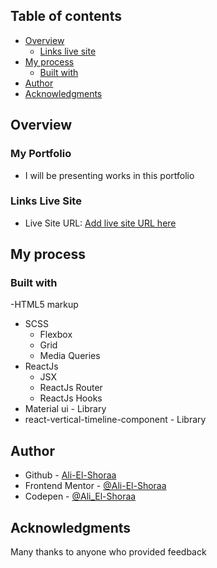 
## Table of contents

- [Overview](#overview)
  - [Links live site](#links-live-site)
- [My process](#my-process)
  - [Built with](#built-with)
- [Author](#author)
- [Acknowledgments](#acknowledgments)
## Overview

### My Portfolio
- I will be presenting works in this portfolio
 
### Links Live Site

- Live Site URL: [Add live site URL here](https://ali-el-shoraa.github.io/my-portfolio/)

## My process

### Built with

-HTML5 markup
- SCSS
  - Flexbox
  - Grid
  - Media Queries
- ReactJs
  - JSX
  - ReactJs Router
  - ReactJs Hooks
- Material ui - Library
- react-vertical-timeline-component - Library


## Author

- Github - [Ali-El-Shoraa](https://github.com/Ali-El-Shoraa)
- Frontend Mentor - [@Ali-El-Shoraa](https://www.frontendmentor.io/profile/Ali-El-Shoraa)
- Codepen - [@Ali_El-Shoraa](https://codepen.io/Ali_El-Shoraa)

## Acknowledgments

Many thanks to anyone who provided feedback
